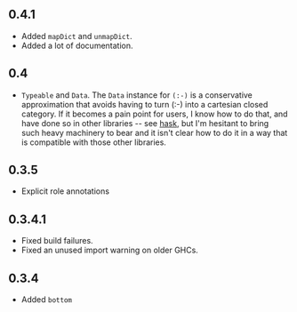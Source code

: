 0.4.1
-----
* Added `mapDict` and `unmapDict`.
* Added a lot of documentation.

0.4
---
* `Typeable` and `Data`. The `Data` instance for `(:-)` is a conservative approximation that avoids having to turn (:-) into a cartesian closed category.
  If it becomes a pain point for users, I know how to do that, and have done so in other libraries -- see [hask](http://github.com/ekmett/hask), but I'm hesitant to bring such heavy machinery to bear and it isn't clear how to do it in a way that is compatible with those other libraries.

0.3.5
-----
* Explicit role annotations

0.3.4.1
-------
* Fixed build failures.
* Fixed an unused import warning on older GHCs.

0.3.4
-----
* Added `bottom`
